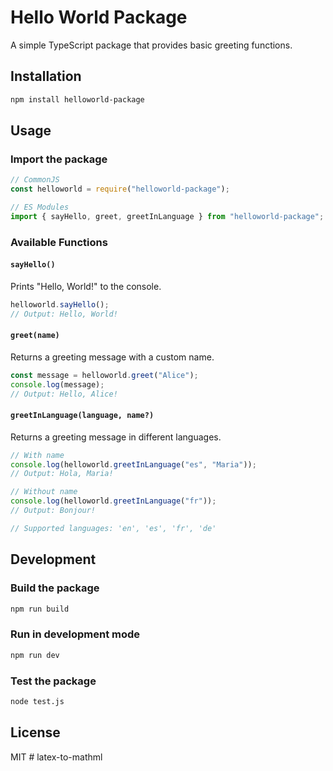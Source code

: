 # Hello World Package

A simple TypeScript package that provides basic greeting functions.

## Installation

```bash
npm install helloworld-package
```

## Usage

### Import the package

```javascript
// CommonJS
const helloworld = require("helloworld-package");

// ES Modules
import { sayHello, greet, greetInLanguage } from "helloworld-package";
```

### Available Functions

#### `sayHello()`

Prints "Hello, World!" to the console.

```javascript
helloworld.sayHello();
// Output: Hello, World!
```

#### `greet(name)`

Returns a greeting message with a custom name.

```javascript
const message = helloworld.greet("Alice");
console.log(message);
// Output: Hello, Alice!
```

#### `greetInLanguage(language, name?)`

Returns a greeting message in different languages.

```javascript
// With name
console.log(helloworld.greetInLanguage("es", "Maria"));
// Output: Hola, Maria!

// Without name
console.log(helloworld.greetInLanguage("fr"));
// Output: Bonjour!

// Supported languages: 'en', 'es', 'fr', 'de'
```

## Development

### Build the package

```bash
npm run build
```

### Run in development mode

```bash
npm run dev
```

### Test the package

```bash
node test.js
```

## License

MIT
#   l a t e x - t o - m a t h m l  
 